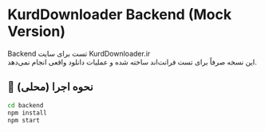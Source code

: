 # KurdDownloader Backend (Mock Version)

Backend تست برای سایت KurdDownloader.ir  
این نسخه صرفاً برای تست فرانت‌اند ساخته شده و عملیات دانلود واقعی انجام نمی‌دهد.

## 🚀 نحوه اجرا (محلی)
```bash
cd backend
npm install
npm start
